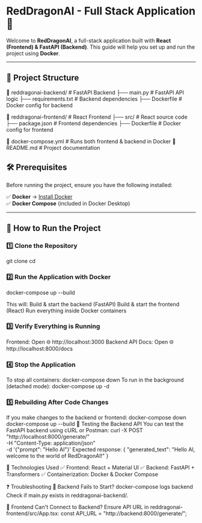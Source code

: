 # RedDragonAI - Full Stack Application 🚀

Welcome to **RedDragonAI**, a full-stack application built with **React (Frontend) & FastAPI (Backend)**. This guide will help you set up and run the project using **Docker**.

---

## 📂 **Project Structure**
📁 reddragonai-backend/ # FastAPI Backend 
├── main.py # FastAPI API logic 
├── requirements.txt # Backend dependencies 
├── Dockerfile # Docker config for backend 

📁 reddragonai-frontend/ # React Frontend 
├── src/ # React source code 
├── package.json # Frontend dependencies 
├── Dockerfile # Docker config for frontend

📄 docker-compose.yml # Runs both frontend & backend in Docker 
📄 README.md # Project documentation


## 🛠 **Prerequisites**
Before running the project, ensure you have the following installed:

✅ **Docker** → [Install Docker](https://www.docker.com/get-started)  
✅ **Docker Compose** (included in Docker Desktop)

---

## 🚀 **How to Run the Project**
### 1️⃣ **Clone the Repository**
git clone <your-repository-url>
cd <your-project-folder>

### 2️⃣ Run the Application with Docker

docker-compose up --build

This will:
Build & start the backend (FastAPI)
Build & start the frontend (React)
Run everything inside Docker containers

### 3️⃣ Verify Everything is Running
Frontend: Open 🌐 http://localhost:3000
Backend API Docs: Open 🌐 http://localhost:8000/docs

### 4️⃣ Stop the Application
To stop all containers:
docker-compose down
To run in the background (detached mode):
docker-compose up -d

### 5️⃣ Rebuilding After Code Changes
If you make changes to the backend or frontend:
docker-compose down
docker-compose up --build
🎯 Testing the Backend API
You can test the FastAPI backend using cURL or Postman:
curl -X POST "http://localhost:8000/generate/" \
     -H "Content-Type: application/json" \
     -d '{"prompt": "Hello AI"}'
Expected response:
{
  "generated_text": "Hello AI, welcome to the world of RedDragonAI!"
}

🎨 Technologies Used
✅ Frontend: React + Material UI
✅ Backend: FastAPI + Transformers
✅ Containerization: Docker & Docker Compose

❓ Troubleshooting
🔹 Backend Fails to Start?
docker-compose logs backend
Check if main.py exists in reddragonai-backend/.

🔹 Frontend Can't Connect to Backend?
Ensure API URL in reddragonai-frontend/src/App.tsx:
const API_URL = "http://backend:8000/generate/";
